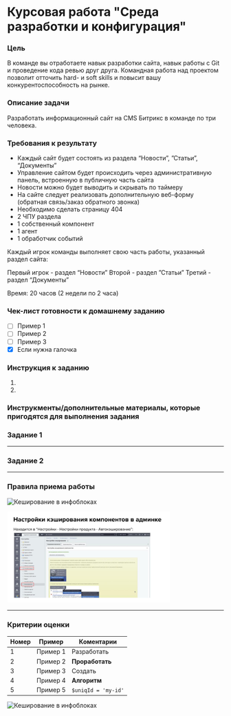 # Курсовая работа "Среда разработки и конфигурация"

### Цель

В команде вы отработаете навык разработки сайта, навык работы с Git и проведение кода ревью друг друга.
Командная работа над проектом позволит отточить hard- и soft skills и повысит вашу конкурентоспособность на рынке.

### Описание задачи

Разработать информационный сайт  на CMS Битрикс в команде по три человека. 

### Требования к результату

* Каждый сайт будет состоять из раздела “Новости”, ”Статьи”, “Документы”
* Управление сайтом будет происходить через административную панель, встроенную в публичную часть сайта
* Новости можно будет выводить и скрывать по таймеру
* На сайте следует реализовать дополнительную веб-форму (обратная связь/заказ обратного звонка)
* Необходимо сделать страницу 404
* 2 ЧПУ раздела
* 1 собственный компонент
* 1 агент
* 1 обработчик событий

Каждый игрок команды выполняет свою часть работы, указанный раздел сайта:

Первый игрок - раздел “Новости”
Второй - раздел ”Статьи”
Третий - раздел “Документы”



Время:
20 часов (2 недели по 2 часа)

### Чек-лист готовности к домашнему заданию

 - [ ] Пример 1
 - [ ] Пример 2
 - [ ] Пример 3
 - [x] Если нужна галочка 

### Инструкция к заданию

1.
2.

### Инструкменты/дополнительные материалы, которые пригодятся для выполнения задания

### Задание 1
_________

### Задание 2
_________

### Правила приема работы

![Кеширование в инфоблоках](https://user-images.githubusercontent.com/106957762/172462566-ddb50c3e-66b9-4c88-830b-26397c05238c.png)


<p align="left" width="100%">
  <img width="75%" src="IMG/1.png"> 
</p>

__________
### Критерии оценки

|Номер|Пример|Коментарии|
|-----|------|----------|
|1|Пример 1|Разработать|
|2|Пример 2|**Проработать**|
|3| Пример 3|Создать|
|4|Пример 4|**Алгоритм**|
|5|Пример 5|`$uniqId = 'my-id'`|


![Кеширование в инфоблоках](https://user-images.githubusercontent.com/106957762/172462605-e65878b7-6603-456c-995b-ca81790fdf7c.png)







